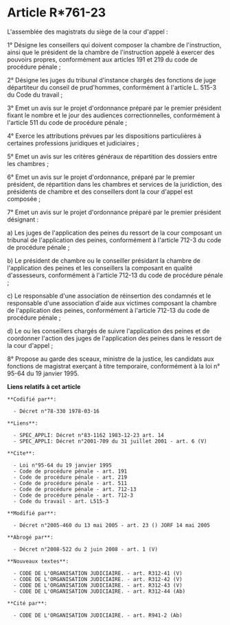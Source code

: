 # Article R*761-23

L'assemblée des magistrats du siège de la cour d'appel :

1° Désigne les conseillers qui doivent composer la chambre de l'instruction, ainsi que le président de la chambre de
l'instruction appelé à exercer des pouvoirs propres, conformément aux articles 191 et 219 du code de procédure pénale ;

2° Désigne les juges du tribunal d'instance chargés des fonctions de juge départiteur du conseil de prud'hommes, conformément
à l'article L. 515-3 du Code du travail ;

3° Emet un avis sur le projet d'ordonnance préparé par le premier président fixant le nombre et le jour des audiences
correctionnelles, conformément à l'article 511 du code de procédure pénale ;

4° Exerce les attributions prévues par les dispositions particulières à certaines professions juridiques et judiciaires ;

5° Emet un avis sur les critères généraux de répartition des dossiers entre les chambres ;

6° Emet un avis sur le projet d'ordonnance, préparé par le premier président, de répartition dans les chambres et services de
la juridiction, des présidents de chambre et des conseillers dont la cour d'appel est composée ;

7° Emet un avis sur le projet d'ordonnance préparé par le premier président désignant :

a) Les juges de l'application des peines du ressort de la cour composant un tribunal de l'application des peines,
conformément à l'article 712-3 du code de procédure pénale ;

b) Le président de chambre ou le conseiller présidant la chambre de l'application des peines et les conseillers la composant
en qualité d'assesseurs, conformément à l'article 712-13 du code de procédure pénale ;

c) Le responsable d'une association de réinsertion des condamnés et le responsable d'une association d'aide aux victimes
composant la chambre de l'application des peines, conformément à l'article 712-13 du code de procédure pénale ;

d) Le ou les conseillers chargés de suivre l'application des peines et de coordonner l'action des juges de l'application des
peines dans le ressort de la cour d'appel ;

8° Propose au garde des sceaux, ministre de la justice, les candidats aux fonctions de magistrat exerçant à titre temporaire,
conformément à la loi n° 95-64 du 19 janvier 1995.

**Liens relatifs à cet article**

	**Codifié par**:

	  - Décret n°78-330 1978-03-16

	**Liens**:

	  - SPEC_APPLI: Décret n°83-1162 1983-12-23 art. 14
	  - SPEC_APPLI: Décret n°2001-709 du 31 juillet 2001 - art. 6 (V)

	**Cite**:

	  - Loi n°95-64 du 19 janvier 1995
	  - Code de procédure pénale - art. 191
	  - Code de procédure pénale - art. 219
	  - Code de procédure pénale - art. 511
	  - Code de procédure pénale - art. 712-13
	  - Code de procédure pénale - art. 712-3
	  - Code du travail - art. L515-3

	**Modifié par**:

	  - Décret n°2005-460 du 13 mai 2005 - art. 23 () JORF 14 mai 2005

	**Abrogé par**:

	  - Décret n°2008-522 du 2 juin 2008 - art. 1 (V)

	**Nouveaux textes**:

	  - CODE DE L'ORGANISATION JUDICIAIRE. - art. R312-41 (V)
	  - CODE DE L'ORGANISATION JUDICIAIRE. - art. R312-42 (V)
	  - CODE DE L'ORGANISATION JUDICIAIRE. - art. R312-43 (V)
	  - CODE DE L'ORGANISATION JUDICIAIRE. - art. R312-44 (Ab)

	**Cité par**:

	  - CODE DE L'ORGANISATION JUDICIAIRE. - art. R941-2 (Ab)
